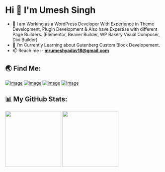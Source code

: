 <h1 align="left">Hi 👋 I'm Umesh Singh</h1>

- 🌱 I am Working as a WordPress Developer With Experience in Theme Development, Plugin Development & Also have Expertise with different Page Builders. (Elementor, Beaver Builder, WP Bakery Visual Composer, Divi Builder)
- 🔭 I’m Currently Learning about Gutenberg Custom Block Developement.
- 📫 Reach me :-  **mrumeshyadav18@gmail.com**

<h2 align="left">🌏 Find Me:</h2>
<div align="left">
 
[![image](https://img.shields.io/badge/LinkedIn-0077B5?style=for-the-badge&logo=linkedin&logoColor=white)](https://in.linkedin.com/in/shailmehta25)
[![image](https://img.shields.io/badge/-WordPress-blue?style=for-the-badge&logo=wordpress&logoColor=white)](https://profiles.wordpress.org/shailu25/) 
[![image](https://img.shields.io/badge/Github-black?style=for-the-badge&logo=github&logoColor=white)](https://github.com/shail-mehta)
[![image](https://img.shields.io/badge/Gmail-D14836?style=for-the-badge&logo=gmail&logoColor=white)](mailto:shailmehta25@gmail.com)

</div>

<h2 align="left">📊 My GitHub Stats:</h2>

<div align="left">
     <a href="https://github-readme-stats.vercel.app/api/top-langs/?username=umesh-uiux&theme=aura_dark" target="_blank"><img height="180em" src="https://github-readme-stats.vercel.app/api/top-langs/?username=umesh-uiux&theme=aura_dark" /></a>
     <a href="https://github-readme-stats.vercel.app/api?username=umesh-uiux&theme=aura_dark&show_icons=true" target="_blank"><img height="180em" src="https://github-readme-stats.vercel.app/api?username=umesh-uiux&theme=aura_dark&show_icons=true" /></a>
</div>

